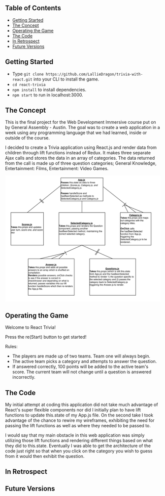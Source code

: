 ## Table of Contents

- [Getting Started](#)
- [The Concept](#the-concept)
- [Operating the Game](#operating-the-game)
- [The Code](#the-code)
- [In Retrospect](#in-retrospect)
- [Future Versions](#future-versions)

## Getting Started

- Type ```git clone https://github.com/LallieDragon/trivia-with-react.git``` 
into your CLI to install the game. 
- ```cd react-trivia```
- ```npm install``` to install dependencies.
- ```npm start``` to run in localhost:3000.

## The Concept

This is the final project for the Web Development Immersive course
put on by General Assembly - Austin. The goal was to create a web
application in a week using any programming language that we had 
learned, inside or outside of the course.

I decided to create a Trivia application using React.js and 
render data from children through lift functions instead of Redux.
It makes three separate Ajax calls and stores the data in an
array of categories. The data returned from the call is made up of
three question categories; General Knowledge, Entertainment: Films,
Entertainment: Video Games.

![alt text](public/screenshots/wireframe.png "Wireframes")

## Operating the Game

Welcome to React Trivia! 

Press the re(Start) button to get started!

Rules:
- The players are made up of two teams. Team one will always begin.
- The active team picks a category and attempts to answer the question. 
- If answered correctly, 100 points will be added to the active team's score.
The current team will not change until a question is answered incorrectly.

## The Code

My initial attempt at coding this application did not take much advantage of
React's super flexible components nor did I initially plan to have lift functions
to update this.state of my App.js file. On the second take I took advantage of the 
chance to rewire my wireframes, exhibiting the need for passing the lift functions
as well as where they needed to be passed to. 

I would say that my main obstacle in this web application was simply utilizing those 
lift functions and rendering different things based on what they did to this.state. 
Eventually I was able to get the architecture of the code just right so that when you
click on the category you wish to guess from it would then exhibit the question. 

## In Retrospect
## Future Versions
